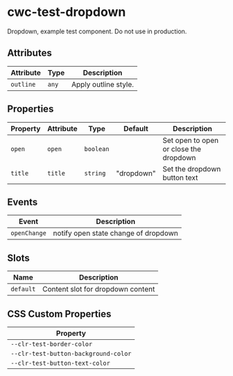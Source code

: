 # cwc-test-dropdown

Dropdown, example test component. Do not use in production.

## Attributes

| Attribute | Type  | Description          |
|-----------|-------|----------------------|
| `outline` | `any` | Apply outline style. |

## Properties

| Property | Attribute | Type      | Default    | Description                            |
|----------|-----------|-----------|------------|----------------------------------------|
| `open`   | `open`    | `boolean` |            | Set open to open or close the dropdown |
| `title`  | `title`   | `string`  | "dropdown" | Set the dropdown button text           |

## Events

| Event        | Description                          |
|--------------|--------------------------------------|
| `openChange` | notify open state change of dropdown |

## Slots

| Name      | Description                       |
|-----------|-----------------------------------|
| `default` | Content slot for dropdown content |

## CSS Custom Properties

| Property                             |
|--------------------------------------|
| `--clr-test-border-color`            |
| `--clr-test-button-background-color` |
| `--clr-test-button-text-color`       |
